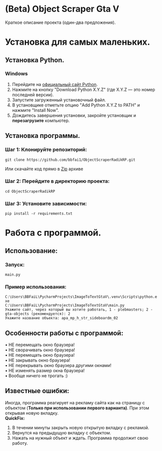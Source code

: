 # (Beta) Object Scraper Gta V

Краткое описание проекта (один-два предложения).

# Установка для самых маленьких.

## Установка Python.
### Windows
1. Перейдите на [официальный сайт Python](https://www.python.org/).
2. Нажмите на кнопку "Download Python X.Y.Z" (где X.Y.Z — это номер последней версии).
3. Запустите загруженный установочный файл.
4. В установщике отметьте опцию "Add Python X.Y.Z to PATH" и нажмите "Install Now".
5. Дождитесь завершения установки, закройте установщик и **перезагрузите** компьютер.

## Установка программы.
### Шаг 1: Клонируйте репозиторий: 
```
git clone https://github.com/bbfai1/ObjectScraperRadikRP.git
``` 
Или скачайте код прямо в [Zip](https://github.com/bbfai1/ObjectScraperRadikRP/archive/refs/heads/main.zip) архиве
### Шаг 2: Перейдите в директорию проекта: 
```
cd ObjectScraperRadikRP
```
### Шаг 3: Установите зависимости: 
```pip install -r requirements.txt```

# Работа с программой.
## Использование: 
### Запуск:
```main.py```
### Пример использования:
```C:\Users\BBFaiL\PycharmProjects\ImageToTextGtaV\.venv\Scripts\python.exe```  
```C:\Users\BBFaiL\PycharmProjects\ImageToTextGtaV\main.py ```  
```Укажите сайт, через который вы хотите работать, 1 - plebmasters; 2 - gta-objects (рекомендуется): 2```  
```Укажите название объекта: apa_mp_h_str_sideboardm_02```  
## Особенности работы с программой:
• НЕ перемещать окно браузера!  
• НЕ сворачивать окно браузера!  
• НЕ перемещать окно браузера!  
• НЕ закрывать окно браузера!  
• НЕ перекрывать окно браузера другими окнами!  
• НЕ изменять размер окна браузера!  
• Вообще ничего не трогать :)

## Известные ошибки:
Иногда, программа реагирует на рекламу сайта как на страницу с объектом (**Только при использовании первого варианта)**. При этом открывая новую вкладку.  
**QuickFix:** 
1. В течении минуты закрыть новую открытую вкладку с рекламой. 
2. Вернутся на предыдущую вкладку с объектом.
3. Нажать на нужный объект и ждать. Программа продолжит свою работу. 